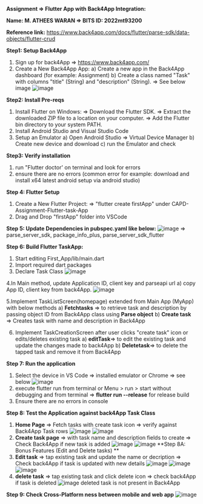 
**Assignment => Flutter App with Back4App Integration:**

**Name: M. ATHEES WARAN 
=> BITS ID: 2022mt93200**

**Reference link:**
https://www.back4app.com/docs/flutter/parse-sdk/data-objects/flutter-crud

**Step1: Setup Back4App**
1. Sign up for back4App => https://www.back4app.com/
2. Create a New Back4App App:
   a) Create a new app in the Back4App dashboard (for example: Assignment)
   b) Create a class named "Task" with columns "title" (String) and "description" (String). => See below image
   ![image](https://github.com/atheeswaran/CAPD-Assignment-Flutter-task-App/assets/19812046/6b273c2c-c7a0-48eb-b5c8-444e6e71cd8f)

**Step2: Install Pre-reqs**
1. Install Flutter on Windows:
  => Download the Flutter SDK.
  => Extract the downloaded ZIP file to a location on your computer.
  => Add the Flutter bin directory to your system PATH.
2. Install Android Studio and Visual Studio Code
3. Setup an Emulator
   a) Open Android Studio => Virtual Device Manager
   b) Create new device and download
   c) run the Emulator and check

**Step3: Verify installation**
1. run "Flutter doctor' on terminal and look for errors
2. ensure there are no errors (common error for example: download and install x64 latest android setup via android studio)

**Step 4: Flutter Setup**
1. Create a New Flutter Project:
   => "flutter create firstApp" under CAPD-Assignment-Flutter-task-App
2. Drag and Drop "firstApp" folder into VSCode

**Step 5: Update Dependencies in pubspec.yaml like below:**
![image](https://github.com/atheeswaran/CAPD-Assignment-Flutter-task-App/assets/19812046/10ce1ec4-e7a6-4f80-b876-6eb7840739b7)
=> parse_server_sdk, package_info_plus, parse_server_sdk_flutter

**Step 6: Build Flutter TaskApp:**
1. Start editing First_App/lib/main.dart
2. Import required dart packages
3. Declare Task Class
   ![image](https://github.com/atheeswaran/CAPD-Assignment-Flutter-task-App/assets/19812046/4006fbff-f729-461c-9633-ec918d5c6c47)
   
4.In Main method, update Application ID, client key and parseapi url
  a) copy App ID, client key from back4App.
![image](https://github.com/atheeswaran/CAPD-Assignment-Flutter-task-App/assets/19812046/fee6d20d-dff3-4f99-9fed-7127b0331af6)

5.Implement TaskListScreen(homepage) extended from Main App (MyApp) with below methods
   a) **Fetchtasks** => to retrieve task and description by passing object ID from Back4App class using **Parse object**
   b) **Create task** => Creates task with name and description in Back4App
   
6. Implement TaskCreationScreen after user clicks "create task" icon or edits/deletes existing task
   a) **editTask**=> to edit the existing task and update the changes made to back4App
   b) **Deletetask**=> to delete the tapped task and remove it from Back4App

**Step 7: Run the application**
1. Select the device in VS Code => installed emulator or Chrome => see below
   ![image](https://github.com/atheeswaran/CAPD-Assignment-Flutter-task-App/assets/19812046/7dd45254-674e-404b-8aec-4d92cfb2db77)
2. execute flutter run from terminal or Menu > run > start without debugging and from terminal => **flutter run --release** for release build
3. Ensure there are no errors in console

**Step 8: Test the Application against back4App Task Class**
1) **Home Page** => Fetch tasks with create task icon => verify against Back4App Task rows
   ![image](https://github.com/atheeswaran/CAPD-Assignment-Flutter-task-App/assets/19812046/2fe119a7-2186-4127-9932-fcb02c239adc)
   ![image](https://github.com/atheeswaran/CAPD-Assignment-Flutter-task-App/assets/19812046/3ee1efae-bd37-424a-b9d9-e7d2d6e1f0b0)
2) **Create task page** => with task name and description fields to create => Check Back4App if new task is added
   ![image](https://github.com/atheeswaran/CAPD-Assignment-Flutter-task-App/assets/19812046/aec54aec-a7c8-4385-a1b4-3625719702ce)
   ![image](https://github.com/atheeswaran/CAPD-Assignment-Flutter-task-App/assets/19812046/007f5608-b919-4085-a49d-9582c58af501)
**Step 8A: Bonus Features (Edit and Delete tasks) **
1) **Edit task** => tap existing task and update the name or decription => Check back4App if task is updated with new details
     ![image](https://github.com/atheeswaran/CAPD-Assignment-Flutter-task-App/assets/19812046/891ebd00-e6a3-4451-83cc-677fa7c7a227)
     ![image](https://github.com/atheeswaran/CAPD-Assignment-Flutter-task-App/assets/19812046/8ab82466-683f-409e-9a2e-f1f8d1da32ef)
     ![image](https://github.com/atheeswaran/CAPD-Assignment-Flutter-task-App/assets/19812046/ddd30839-ae29-4717-8dbe-584bfe5f67ce)
2) **delete task** => tap existing task and click delete icon => check back4App if task is deleted
    ![image](https://github.com/atheeswaran/CAPD-Assignment-Flutter-task-App/assets/19812046/f5392566-7505-40d0-abd0-fde803dbe6ce)
    deleted task is not present in Back4App
   
**Step 9: Check Cross-Platform ness between mobile and web app**
![image](https://github.com/atheeswaran/CAPD-Assignment-Flutter-task-App/assets/19812046/537a8ceb-c097-4ff7-bbf2-4dbd5ddf3030)



   
 




